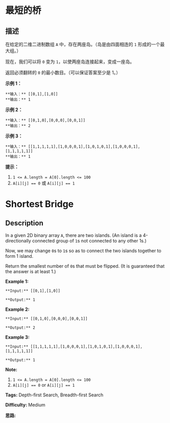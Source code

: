 # 最短的桥

## 描述

在给定的二维二进制数组 `A` 中，存在两座岛。（岛是由四面相连的 `1` 形成的一个最大组。）

现在，我们可以将 `0` 变为 `1`，以使两座岛连接起来，变成一座岛。

返回必须翻转的 `0` 的最小数目。（可以保证答案至少是 1。）



**示例 1：**

    
    
    **输入：** [[0,1],[1,0]]
    **输出：** 1
    

**示例 2：**

    
    
    **输入：** [[0,1,0],[0,0,0],[0,0,1]]
    **输出：** 2
    

**示例 3：**

    
    
    **输入：** [[1,1,1,1,1],[1,0,0,0,1],[1,0,1,0,1],[1,0,0,0,1],[1,1,1,1,1]]
    **输出：** 1



**提示：**

  1. `1 <= A.length = A[0].length <= 100`
  2. `A[i][j] == 0` 或 `A[i][j] == 1`





# Shortest Bridge

## Description



In a given 2D binary array `A`, there are two islands.  (An island is a 4-directionally connected group of `1`s not connected to any other 1s.)

Now, we may change `0`s to `1`s so as to connect the two islands together to form 1 island.

Return the smallest number of `0`s that must be flipped.  (It is guaranteed that the answer is at least 1.)



**Example 1:**

    
    
    **Input:** [[0,1],[1,0]]
    **Output:** 1
    

**Example 2:**

    
    
    **Input:** [[0,1,0],[0,0,0],[0,0,1]]
    **Output:** 2
    

**Example 3:**

    
    
    **Input:** [[1,1,1,1,1],[1,0,0,0,1],[1,0,1,0,1],[1,0,0,0,1],[1,1,1,1,1]]
    **Output:** 1



**Note:**

  1. `1 <= A.length = A[0].length <= 100`
  2. `A[i][j] == 0` or `A[i][j] == 1`




**Tags:** Depth-first Search, Breadth-first Search

**Difficulty:** Medium

**思路:**
